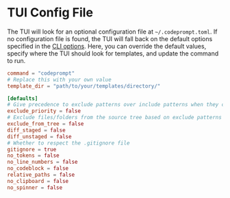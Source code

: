 # TUI Config File

The TUI will look for an optional configuration file at `~/.codeprompt.toml`. If no configuration file is found, the TUI will fall back on the default options specified in the [CLI options](/docs/options.md). Here, you can override the default values, specify where the TUI should look for templates, and update the command to run.  


```toml
command = "codeprompt"
# Replace this with your own value
template_dir = "path/to/your/templates/directory/"

[defaults]
# Give precedence to exclude patterns over include patterns when they conflict
exclude_priority = false
# Exclude files/folders from the source tree based on exclude patterns
exclude_from_tree = false
diff_staged = false
diff_unstaged = false
# Whether to respect the .gitignore file
gitignore = true
no_tokens = false
no_line_numbers = false
no_codeblock = false
relative_paths = false
no_clipboard = false
no_spinner = false
```
